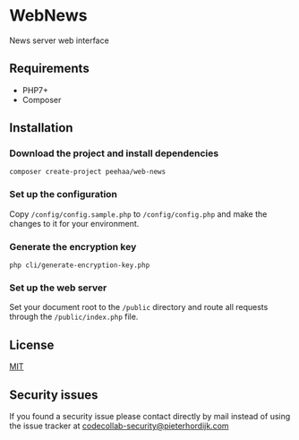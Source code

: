 # WebNews

News server web interface

## Requirements

- PHP7+
- Composer

## Installation

### Download the project and install dependencies

    composer create-project peehaa/web-news

### Set up the configuration

Copy `/config/config.sample.php` to `/config/config.php` and make the changes to it for your environment.

### Generate the encryption key

    php cli/generate-encryption-key.php

### Set up the web server

Set your document root to the `/public` directory and route all requests through the `/public/index.php` file.

## License

[MIT][mit]


## Security issues

If you found a security issue please contact directly by mail instead of using the issue tracker at codecollab-security@pieterhordijk.com

[mit]: http://spdx.org/licenses/MIT
